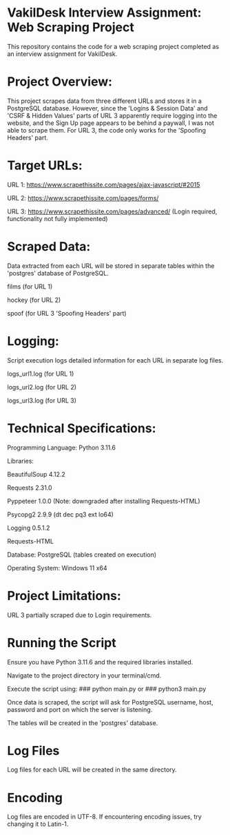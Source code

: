 # VakilDesk Interview Assignment: Web Scraping Project

This repository contains the code for a web scraping project completed as an interview assignment for VakilDesk.

# Project Overview:

This project scrapes data from three different URLs and stores it in a PostgreSQL database. However, since the 'Logins & Session Data' and 'CSRF & Hidden Values' parts of URL 3 apparently require logging into the website, and the Sign Up page appears to be behind a paywall, I was not able to scrape them. For URL 3, the code only works for the 'Spoofing Headers' part.

# Target URLs:

URL 1: https://www.scrapethissite.com/pages/ajax-javascript/#2015

URL 2: https://www.scrapethissite.com/pages/forms/

URL 3: https://www.scrapethissite.com/pages/advanced/  (Login required, functionality not fully implemented)

# Scraped Data:

Data extracted from each URL will be stored in separate tables within the 'postgres' database of PostgreSQL.

films (for URL 1)

hockey (for URL 2)

spoof (for URL 3 'Spoofing Headers' part)

# Logging:

Script execution logs detailed information for each URL in separate log files.

logs_url1.log (for URL 1)

logs_url2.log (for URL 2)

logs_url3.log (for URL 3)

# Technical Specifications:

Programming Language: Python 3.11.6

Libraries:

BeautifulSoup 4.12.2

Requests 2.31.0

Pyppeteer 1.0.0 (Note: downgraded after installing Requests-HTML)

Psycopg2 2.9.9 (dt dec pq3 ext lo64)

Logging 0.5.1.2

Requests-HTML

Database: PostgreSQL (tables created on execution)

Operating System: Windows 11 x64

# Project Limitations:

URL 3 partially scraped due to Login requirements.

# Running the Script

Ensure you have Python 3.11.6 and the required libraries installed.

Navigate to the project directory in your terminal/cmd.

Execute the script using:  ### python main.py or ### python3 main.py

Once data is scraped, the script will ask for PostgreSQL username, host, password and port on which the server is listening.

The tables will be created in the 'postgres' database.

# Log Files

Log files for each URL will be created in the same directory.

# Encoding

Log files are encoded in UTF-8. If encountering encoding issues, try changing it to Latin-1.
